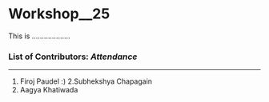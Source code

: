 # Workshop__25
This is ...................

### List of Contributors: _Attendance_
---
1. Firoj Paudel :)
2.Subhekshya Chapagain
3. Aagya Khatiwada
